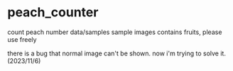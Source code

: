 # peach_counter
count peach number
data/samples   sample images contains fruits, please use freely

there is a bug that normal image can't be shown. now i'm trying to solve it.(2023/11/6)
